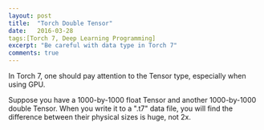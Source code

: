 ```yaml
---
layout: post
title:  "Torch Double Tensor"
date:   2016-03-28
tags:[Torch 7, Deep Learning Programming]
excerpt: "Be careful with data type in Torch 7"
comments: true
---
```


In Torch 7, one should pay attention to the Tensor type, especially when using GPU.

Suppose you have a 1000-by-1000 float Tensor and another 1000-by-1000 double Tensor. When you write it to a ".t7" data file, you will find the difference between their physical sizes is huge, not 2x.    
